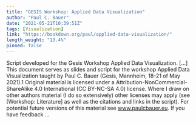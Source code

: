 ```yaml
---
title: "GESIS Workshop: Applied Data Visualization"
author: "Paul C. Bauer"
date: "2021-05-21T10:39:51Z"
tags: [Visualization]
link: "https://bookdown.org/paul/applied-data-visualization/"
length_weight: "13.4%"
pinned: false
---
```


Script developed for the Gesis Workshop Applied Data Visualization. [...] This document serves as slides and script for the workshop Applied Data Visualization taught by Paul C. Bauer (Gesis, Mannheim, 18-21 of May 2021).1 Original material is licensed under a Attribution-NonCommercial-ShareAlike 4.0 International (CC BY-NC-SA 4.0) license. Where I draw on other authors material (I do so extensively) other licenses may apply (see [Workshop: Literature] as well as the citations and links in the script). For potential future versions of this material see www.paulcbauer.eu. If you have feedback ...
